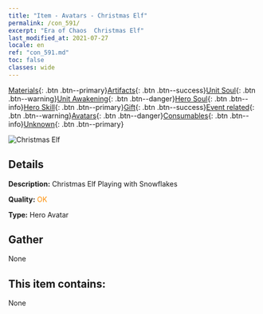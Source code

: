 ```yaml
---
title: "Item - Avatars - Christmas Elf"
permalink: /con_591/
excerpt: "Era of Chaos  Christmas Elf"
last_modified_at: 2021-07-27
locale: en
ref: "con_591.md"
toc: false
classes: wide
---
```

 [Materials](/Items/){: .btn .btn--primary}[Artifacts](/Items/Artifacts/){: .btn .btn--success}[Unit Soul](/Items/UnitSoul/){: .btn .btn--warning}[Unit Awakening](/Items/UnitAwakening/){: .btn .btn--danger}[Hero Soul](/Items/HeroSoul/){: .btn .btn--info}[Hero Skill](/Items/HeroSkill/){: .btn .btn--primary}[Gift](/Items/Gift/){: .btn .btn--success}[Event related](/Items/Events/){: .btn .btn--warning}[Avatars](/Items/Avatars/){: .btn .btn--danger}[Consumables](/Items/Consumables/){: .btn .btn--info}[Unknown](/Items/Unknown/){: .btn .btn--primary}

 ![Christmas Elf](/images/h/h_MutareDrake5.jpg)

## Details
 **Description:** Christmas Elf Playing with Snowflakes

 **Quality:** <span style="color: #FF8C00">OK</span>

 **Type:** Hero Avatar

## Gather

  None

## This item contains:

  None

